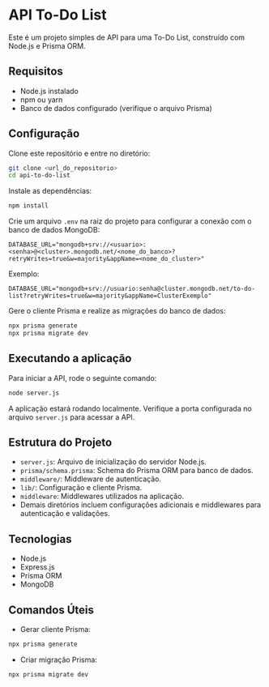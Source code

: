 # API To-Do List

Este é um projeto simples de API para uma To-Do List, construído com Node.js e Prisma ORM.

## Requisitos

- Node.js instalado
- npm ou yarn
- Banco de dados configurado (verifique o arquivo Prisma)

## Configuração

Clone este repositório e entre no diretório:

```bash
git clone <url_do_repositorio>
cd api-to-do-list
```

Instale as dependências:

```bash
npm install
```

Crie um arquivo `.env` na raiz do projeto para configurar a conexão com o banco de dados MongoDB:

```
DATABASE_URL="mongodb+srv://<usuario>:<senha>@<cluster>.mongodb.net/<nome_do_banco>?retryWrites=true&w=majority&appName=<nome_do_cluster>"
```

Exemplo:

```
DATABASE_URL="mongodb+srv://usuario:senha@cluster.mongodb.net/to-do-list?retryWrites=true&w=majority&appName=ClusterExemplo"
```

Gere o cliente Prisma e realize as migrações do banco de dados:

```bash
npx prisma generate
npx prisma migrate dev
```

## Executando a aplicação

Para iniciar a API, rode o seguinte comando:

```bash
node server.js
```

A aplicação estará rodando localmente. Verifique a porta configurada no arquivo `server.js` para acessar a API.

## Estrutura do Projeto

- `server.js`: Arquivo de inicialização do servidor Node.js.
- `prisma/schema.prisma`: Schema do Prisma ORM para banco de dados.
- `middleware/`: Middleware de autenticação.
- `lib/`: Configuração e cliente Prisma.
- `middleware`: Middlewares utilizados na aplicação.
- Demais diretórios incluem configurações adicionais e middlewares para autenticação e validações.

## Tecnologias

- Node.js
- Express.js
- Prisma ORM
- MongoDB

## Comandos Úteis

- Gerar cliente Prisma:
```bash
npx prisma generate
```

- Criar migração Prisma:
```bash
npx prisma migrate dev
```



